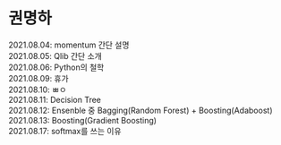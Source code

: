 # **권명하**

2021.08.04: momentum 간단 설명  
2021.08.05: Qlib 간단 소개  
2021.08.06: Python의 철학  
2021.08.09: 휴가  
2021.08.10: ㅃㅇ   
2021.08.11: Decision Tree    
2021.08.12: Ensenble 중 Bagging(Random Forest) + Boosting(Adaboost)  
2021.08.13: Boosting(Gradient Boosting)  
2021.08.17: softmax를 쓰는 이유